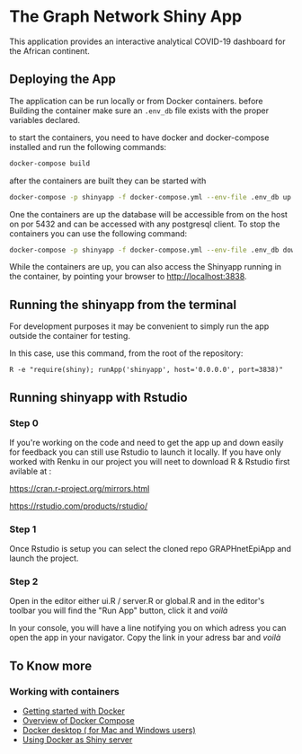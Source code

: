 # The Graph Network Shiny App

This application provides an interactive analytical COVID-19 dashboard for the African continent.

## Deploying the App
The application can be run locally or from Docker containers.
before Building the container make sure an `.env_db` file exists with the proper variables declared.

to start the containers, you need to have docker and docker-compose installed and run the following commands:

```bash
docker-compose build
```  

after the containers are built they can be started with

```bash
docker-compose -p shinyapp -f docker-compose.yml --env-file .env_db up --build
```
One the containers are up the database will be accessible from on the host on por 5432 and can be accessed with any postgresql client.
To stop the containers you can use the following command:

```bash
docker-compose -p shinyapp -f docker-compose.yml --env-file .env_db down
```

While the containers are up, you can also access the Shinyapp running in the container,
by pointing your browser to [http://localhost:3838](http://localhost:3838).
## Running the shinyapp from the terminal
For development purposes it may be convenient to simply run the app outside the container for testing.

In this case, use this command, from the root of the repository:
```
R -e "require(shiny); runApp('shinyapp', host='0.0.0.0', port=3838)"
``` 

## Running shinyapp with Rstudio

### Step 0
If you're working on the code and need to get the app up and down easily for feedback you can still use Rstudio to launch it locally.
If you have only worked with Renku in our project you will neet to download R & Rstudio first avilable at :

https://cran.r-project.org/mirrors.html

https://rstudio.com/products/rstudio/

### Step 1
Once Rstudio is setup you can select the cloned repo GRAPHnetEpiApp and launch the project.

### Step 2

Open in the editor either ui.R / server.R or global.R and in the editor's toolbar you will find the "Run App" button, click it and _voilà_

In your console, you will have a line notifying you on which adress you can open the app in your navigator. Copy the link in your adress bar and _voilà_




## To Know more
### Working with containers
* [Getting started with Docker](https://docs.docker.com/get-started/overview/)
* [Overview of Docker Compose](https://docs.docker.com/compose/)
* [Docker desktop ( for Mac and Windows users)](https://docs.docker.com/desktop/)
* [Using Docker as Shiny server](https://github.com/rocker-org/shiny)
